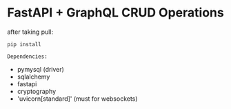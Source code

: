 # FastAPI + GraphQL CRUD Operations 

after taking pull:

```
pip install 
```
`Dependencies:`

- pymysql (driver)
- sqlalchemy 
- fastapi 
- cryptography
- 'uvicorn[standard]' (must for websockets)








